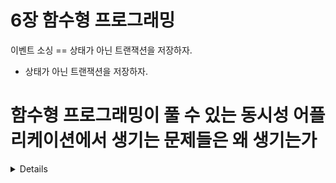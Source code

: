 # 6장 함수형 프로그래밍

이벤트 소싱 == 상태가 아닌 트랜잭션을 저장하자.
- 상태가 아닌 트랜잭션을 저장하자.

# 함수형 프로그래밍이 풀 수 있는 동시성 어플리케이션에서 생기는 문제들은 왜 생기는가

<details>

가변 변수때문에 생긴다.- 모두가 불변하다면 사용할 일 없다.

</details>
